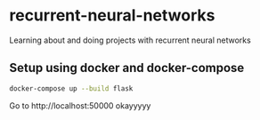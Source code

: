 # recurrent-neural-networks
Learning about and doing projects with recurrent neural networks

## Setup using docker and docker-compose

```bash
docker-compose up --build flask 
```

Go to http://localhost:50000
okayyyyy
